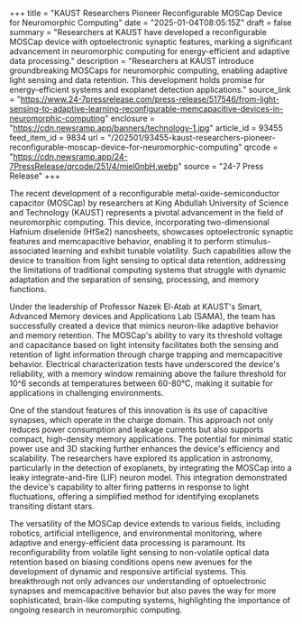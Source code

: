 +++
title = "KAUST Researchers Pioneer Reconfigurable MOSCap Device for Neuromorphic Computing"
date = "2025-01-04T08:05:15Z"
draft = false
summary = "Researchers at KAUST have developed a reconfigurable MOSCap device with optoelectronic synaptic features, marking a significant advancement in neuromorphic computing for energy-efficient and adaptive data processing."
description = "Researchers at KAUST introduce groundbreaking MOSCaps for neuromorphic computing, enabling adaptive light sensing and data retention. This development holds promise for energy-efficient systems and exoplanet detection applications."
source_link = "https://www.24-7pressrelease.com/press-release/517546/from-light-sensing-to-adaptive-learning-reconfigurable-memcapacitive-devices-in-neuromorphic-computing"
enclosure = "https://cdn.newsramp.app/banners/technology-1.jpg"
article_id = 93455
feed_item_id = 9834
url = "/202501/93455-kaust-researchers-pioneer-reconfigurable-moscap-device-for-neuromorphic-computing"
qrcode = "https://cdn.newsramp.app/24-7PressRelease/qrcode/251/4/miel0nbH.webp"
source = "24-7 Press Release"
+++

<p>The recent development of a reconfigurable metal-oxide-semiconductor capacitor (MOSCap) by researchers at King Abdullah University of Science and Technology (KAUST) represents a pivotal advancement in the field of neuromorphic computing. This device, incorporating two-dimensional Hafnium diselenide (HfSe2) nanosheets, showcases optoelectronic synaptic features and memcapacitive behavior, enabling it to perform stimulus-associated learning and exhibit tunable volatility. Such capabilities allow the device to transition from light sensing to optical data retention, addressing the limitations of traditional computing systems that struggle with dynamic adaptation and the separation of sensing, processing, and memory functions.</p><p>Under the leadership of Professor Nazek El-Atab at KAUST's Smart, Advanced Memory devices and Applications Lab (SAMA), the team has successfully created a device that mimics neuron-like adaptive behavior and memory retention. The MOSCap's ability to vary its threshold voltage and capacitance based on light intensity facilitates both the sensing and retention of light information through charge trapping and memcapacitive behavior. Electrical characterization tests have underscored the device's reliability, with a memory window remaining above the failure threshold for 10^6 seconds at temperatures between 60-80°C, making it suitable for applications in challenging environments.</p><p>One of the standout features of this innovation is its use of capacitive synapses, which operate in the charge domain. This approach not only reduces power consumption and leakage currents but also supports compact, high-density memory applications. The potential for minimal static power use and 3D stacking further enhances the device's efficiency and scalability. The researchers have explored its application in astronomy, particularly in the detection of exoplanets, by integrating the MOSCap into a leaky integrate-and-fire (LIF) neuron model. This integration demonstrated the device's capability to alter firing patterns in response to light fluctuations, offering a simplified method for identifying exoplanets transiting distant stars.</p><p>The versatility of the MOSCap device extends to various fields, including robotics, artificial intelligence, and environmental monitoring, where adaptive and energy-efficient data processing is paramount. Its reconfigurability from volatile light sensing to non-volatile optical data retention based on biasing conditions opens new avenues for the development of dynamic and responsive artificial systems. This breakthrough not only advances our understanding of optoelectronic synapses and memcapacitive behavior but also paves the way for more sophisticated, brain-like computing systems, highlighting the importance of ongoing research in neuromorphic computing.</p>